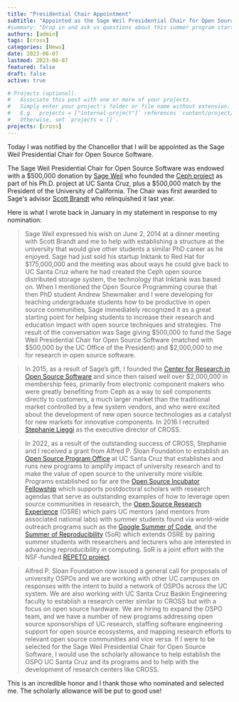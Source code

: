 ```yaml
---
title: "Presidential Chair Appointment"
subtitle: "Appointed as the Sage Weil Presidential Chair for Open Source Software."
#summary: "Drop in and ask us questions about this summer program starting at 10:30am Pacific Time on January 26, 2023. Take a look at info about these programs on this website or watch one of the earlier [videos](https://youtube.com/playlist?list=PLgEgostMUSe0uH-iqE3kUbsb-W_LRZaLv). We will give a brief overview of the program and discuss the benefits of being a Summer of Reproducibility mentor, a joint program with the NSF-funded Repeto Project."
authors: [admin]
tags: [cross]
categories: [News]
date: 2023-06-07
lastmod: 2023-06-07
featured: false
draft: false
active: true

# Projects (optional).
#   Associate this post with one or more of your projects.
#   Simply enter your project's folder or file name without extension.
#   E.g. `projects = ["internal-project"]` references `content/project/deep-learning/index.md`.
#   Otherwise, set `projects = []`.
projects: [cross]
---
```


Today I was notified by the Chancellor that I will be appointed as the Sage Weil Presidential Chair for Open Source Software. 

The Sage Weil Presidential Chair for Open Source Software was endowed with a $500,000 donation by [Sage Weil](https://www.linkedin.com/in/sageweil/) who founded the [Ceph project](https://ceph.io) as part of his Ph.D. project at UC Santa Cruz, plus a $500,000 match by the President of the University of California. The Chair was first awarded to Sage's advisor [Scott Brandt](https://www.linkedin.com/in/scott-brandt-074177/) who relinquished it last year. 

Here is what I wrote back in January in my statement in response to my nomination:

> Sage Weil expressed his wish on June 2, 2014 at a dinner meeting with Scott Brandt and me to help with establishing a structure at the university that would give other students a similar PhD career as he enjoyed. Sage had just sold his startup Inktank to Red Hat for $175,000,000 and the meeting was about ways he could give back to UC Santa Cruz where he had created the Ceph open source distributed storage system, the technology that Inktank was based on. When I mentioned the Open Source Programming course that then PhD student Andrew Shewmaker and I were developing for teaching undergraduate students how to be productive in open source communities, Sage immediately recognized it as a great starting point for helping students to increase their research and education impact with open source techniques and strategies. The result of the conversation was Sage giving $500,000 to fund the Sage Weil Presidential Chair for Open Source Software (matched with $500,000 by the UC Office of the President) and $2,000,000 to me for research in open source software.  
 
> In 2015, as a result of Sage’s gift, I founded the [Center for Research in Open Source Software](cross.ucsc.edu) and since then raised well over $2,000,000 in membership fees, primarily from electronic component makers who were greatly benefiting from Ceph as a way to sell components directly to customers, a much larger market than the traditional market controlled by a few system vendors, and who were excited about the development of new open source technologies as a catalyst for new markets for innovative components. In 2016 I recruited [Stephanie Lieggi](https://www.linkedin.com/in/stephanie-lieggi-8542624/) as the executive director of CROSS.  

> In 2022, as a result of the outstanding success of CROSS, Stephanie and I received a grant from Alfred P. Sloan Foundation to establish an [Open Source Program Office](ospo.ucsc.edu) at UC Santa Cruz that establishes and runs new programs to amplify impact of university research and to make the value of open source to the university more visible. Programs established so far are the [Open Source Incubator Fellowship](https://ospo.ucsc.edu/post/incubator/) which supports postdoctoral scholars with research agendas that serve as outstanding examples of how to leverage open source communities in research, the [Open Source Research Experience](https://ospo.ucsc.edu/osre/) (OSRE) which pairs UC mentors (and mentors from associated national labs) with summer students found via world-wide outreach programs such as the [Google Summer of Code](https://summerofcode.withgoogle.com/), and the [Summer of Reproducibility](https://ospo.ucsc.edu/sor/) (SoR) which extends OSRE by pairing summer students with researchers and lecturers who are interested in advancing reproducibility in computing. SoR is a joint effort with the NSF-funded [REPETO project](https://voices.uchicago.edu/repeto/).

> Alfred P. Sloan Foundation now issued a general call for proposals of university OSPOs and we are working with other UC campuses on responses with the intent to build a network of OSPOs across the UC system. We are also working with UC Santa Cruz Baskin Engineering faculty to establish a research center similar to CROSS but with a focus on open source hardware. We are hiring to expand the OSPO team, and we have a number of new programs addressing open source sponsorships of UC research, staffing software engineering support for open source ecosystems, and mapping research efforts to relevant open source communities and vice versa.
If I were to be selected for the Sage Weil Presidential Chair for Open Source Software, I would use the scholarly allowance to help establish the OSPO UC Santa Cruz and its programs and to help with the development of research centers like CROSS.

This is an incredible honor and I thank those who nominated and selected me. The scholarly allowance will be put to good use!